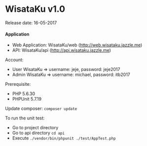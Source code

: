 WisataKu v1.0
===================
Release date: 16-05-2017

#### <i class="icon-folder-open"></i> Application
* Web Application: WisataKu/web (http://web.wisataku.jazzle.me)
* API: WisataKu/api (http://api.wisataku.jazzle.me)

Account:
* User WisataKu => username: jeje, password: jeje2017
* Admin WisataKu => username: michael, password: itb2017

Prerequisite:
- PHP 5.6.30
- PHPUnit 5.7.19

Update composer: 
`composer update`

To run the unit test: 
* Go to project directory
* Go to api directory `cd api`
* Execute `./vendor/bin/phpunit ./test/AppTest.php`

